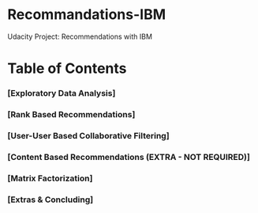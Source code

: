 # Recommandations-IBM
Udacity Project: Recommendations with IBM

# Table of Contents

### [Exploratory Data Analysis]
### [Rank Based Recommendations]
### [User-User Based Collaborative Filtering]
### [Content Based Recommendations (EXTRA - NOT REQUIRED)]
### [Matrix Factorization]
### [Extras & Concluding]
